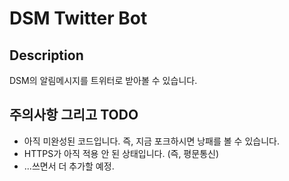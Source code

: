 # DSM Twitter Bot

## Description
DSM의 알림메시지를 트위터로 받아볼 수 있습니다.

## 주의사항 그리고 TODO
* 아직 미완성된 코드입니다. 즉, 지금 포크하시면 낭패를 볼 수 있습니다.
* HTTPS가 아직 적용 안 된 상태입니다. (즉, 평문통신)
* ...쓰면서 더 추가할 예정.